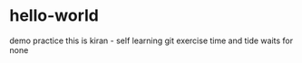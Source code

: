 # hello-world
demo practice
this is kiran - self learning git exercise
time and tide waits for none
